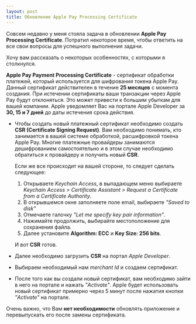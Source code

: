```yaml
---
layout: post
title: Обновление Apple Pay Processing Certificate
---
```

Совсем недавно у меня стояла задача в обновлении **Apple Pay Processing Certificate**.  Потратил некоторое время, чтобы ответить на все свои вопросы для успешного выполнения задачи.

Хочу вам рассказать о некоторых особенностях, с которыми я столкнулся.

**Apple Pay Payment Processing Certificate** - сертификат обработки платежей,  который используется для шифрования токена Apple Pay.
Данный сертификат действителен в течение **25 месяцев** с момента создания. При истечении сертификаты ваши транзакции через Apple Pay будут отклоняться. Это может привести к большим убыткам для вашей компании. Apple уведомляет Вас на портале Apple Developer за **30, 15 и 7 дней** до даты истечения срока действия.

- Чтобы создать новый платежный сертификат необходимо создать **CSR (Certificate Signing Request)**. Вам необходимо понимать, кто занимается в вашей системе обработкой, расшифровкой токена Apple Pay. Многие платежные провайдеры занимаются дешифрованием самостоятельно и в этом случае необходимо обратиться к провайдеру и получить новый **CSR**.

  Если же все происходит на вашей стороне, то следует сделать следующее:

  1. Открываете *Keychain Access*, в выпадающем меню выбираете  *Keychain Access > Certificate Assistant > Request a Certificate from a Certificate Authority*.
  2. В открывшемся окне заполняете поле email, выбираете *"Saved to disk"*
  3. Отмечаете галочку *"Let me specify key pair information"*.
  4. Нажимайте продолжить, выбирайте местоположение для сохранения файла.
  5. Далее установите **Algorithm: ECC** и **Key Size: 256 bits**.

  И вот **CSR** готов.

- Далее необходимо загрузить **CSR** на портал *Apple Developer*.
- Выбираем необходимый нам *merchant Id* и создаем сертификат.

- После того как вы создали новый сертификат, вам необходимо зайти в него на портале и нажать *"Activate"*. Apple будет использовать новый сертификат примерно через 5 минут после нажатия кнопки *"Activate"* на портале.

Очень важно, что Вам **нет необходимости** обновлять приложение и перевыпускать его после замены сертификата.
